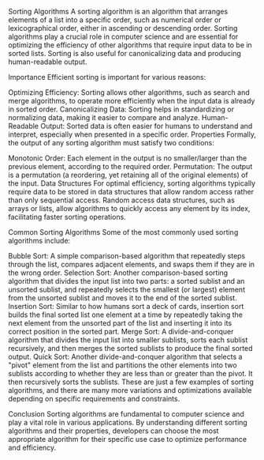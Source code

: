 Sorting Algorithms
A sorting algorithm is an algorithm that arranges elements of a list into a specific order, such as numerical order or lexicographical order, either in ascending or descending order. Sorting algorithms play a crucial role in computer science and are essential for optimizing the efficiency of other algorithms that require input data to be in sorted lists. Sorting is also useful for canonicalizing data and producing human-readable output.

Importance
Efficient sorting is important for various reasons:

Optimizing Efficiency: Sorting allows other algorithms, such as search and merge algorithms, to operate more efficiently when the input data is already in sorted order.
Canonicalizing Data: Sorting helps in standardizing or normalizing data, making it easier to compare and analyze.
Human-Readable Output: Sorted data is often easier for humans to understand and interpret, especially when presented in a specific order.
Properties
Formally, the output of any sorting algorithm must satisfy two conditions:

Monotonic Order: Each element in the output is no smaller/larger than the previous element, according to the required order.
Permutation: The output is a permutation (a reordering, yet retaining all of the original elements) of the input.
Data Structures
For optimal efficiency, sorting algorithms typically require data to be stored in data structures that allow random access rather than only sequential access. Random access data structures, such as arrays or lists, allow algorithms to quickly access any element by its index, facilitating faster sorting operations.

Common Sorting Algorithms
Some of the most commonly used sorting algorithms include:

Bubble Sort: A simple comparison-based algorithm that repeatedly steps through the list, compares adjacent elements, and swaps them if they are in the wrong order.
Selection Sort: Another comparison-based sorting algorithm that divides the input list into two parts: a sorted sublist and an unsorted sublist, and repeatedly selects the smallest (or largest) element from the unsorted sublist and moves it to the end of the sorted sublist.
Insertion Sort: Similar to how humans sort a deck of cards, insertion sort builds the final sorted list one element at a time by repeatedly taking the next element from the unsorted part of the list and inserting it into its correct position in the sorted part.
Merge Sort: A divide-and-conquer algorithm that divides the input list into smaller sublists, sorts each sublist recursively, and then merges the sorted sublists to produce the final sorted output.
Quick Sort: Another divide-and-conquer algorithm that selects a "pivot" element from the list and partitions the other elements into two sublists according to whether they are less than or greater than the pivot. It then recursively sorts the sublists.
These are just a few examples of sorting algorithms, and there are many more variations and optimizations available depending on specific requirements and constraints.

Conclusion
Sorting algorithms are fundamental to computer science and play a vital role in various applications. By understanding different sorting algorithms and their properties, developers can choose the most appropriate algorithm for their specific use case to optimize performance and efficiency.
